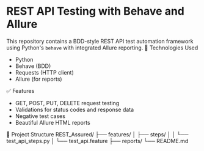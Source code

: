 # REST API Testing with Behave and Allure

This repository contains a BDD-style REST API test automation framework using Python's `behave` with integrated Allure reporting.
🔧 Technologies Used

- Python
- Behave (BDD)
- Requests (HTTP client)
- Allure (for reports)

✅ Features

- GET, POST, PUT, DELETE request testing
- Validations for status codes and response data
- Negative test cases
- Beautiful Allure HTML reports

📂 Project Structure
REST_Assured/
├── features/
│ ├── steps/
│ │ └── test_api_steps.py
│ └── test_api.feature
├── reports/
└── README.md
